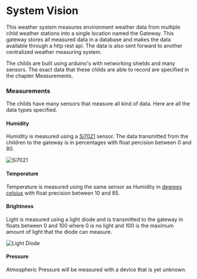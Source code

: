 # System Vision
This weather system measures environment weather data from multiple cihld weather stations into a single location named the Gateway. This gateway stores all measured data in a database and makes the data available through a http rest api. The data is also sent forward to another centralized weather measuring system.

The childs are built using arduino's with networking shields and many sensors. The exact data that these childs are able to record are specified in the chapter Measurements.

### Measurements
The childs have many sensors that measure all kind of data. Here are all the data types specified.

#### Humidity
Humidity is measured using a [Si7021](https://www.silabs.com/documents/public/data-sheets/Si7021-A20.pdf) sensor. The data transmitted from the children to the gateway is in percentages with float percision between 0 and 80. 

![Si7021](https://cdn.sparkfun.com//assets/parts/1/1/3/0/8/13763-01a.jpg)

#### Temperature
Temperature is measured using the same sensor as Humidity in [degrees celsius](https://en.wikipedia.org/wiki/Celsius) with float precision between 10 and 85.

#### Brightness
Light is measured using a light diode and is transmitted to the gateway in floats between 0 and 100 where 0 is no light and 100 is the maximum amount of light that the diode can measure.

![Light Diode](http://www.alselectro.com/images/LDR_thumb_w800f4or.jpg)

#### Pressure
Atmospheric Pressure will be measured with a device that is yet unknown.


